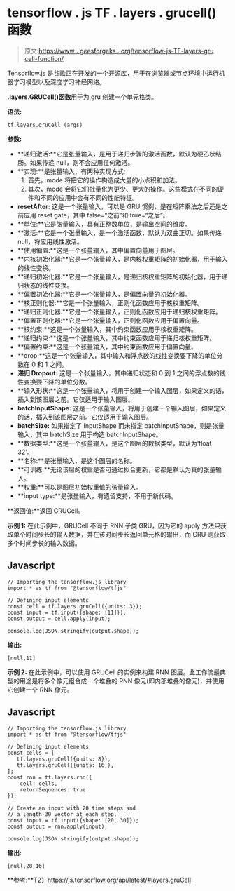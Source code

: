 # tensorflow . js TF . layers . grucell()函数

> 原文:[https://www . geesforgeks . org/tensorflow-js-TF-layers-gru cell-function/](https://www.geeksforgeeks.org/tensorflow-js-tf-layers-grucell-function/)

Tensorflow.js 是谷歌正在开发的一个开源库，用于在浏览器或节点环境中运行机器学习模型以及深度学习神经网络。

**.layers.GRUCell()函数**用于为 gru 创建一个单元格类。

**语法:**

```
tf.layers.gruCell (args)
```

**参数:**

*   **递归激活:**它是张量输入，是用于递归步骤的激活函数，默认为硬乙状结肠。如果传递 null，则不会应用任何激活。
*   **实现:**是张量输入，有两种实现方式:
    1.  首先，mode 将把它的操作构造成大量的小点积和加法。
    2.  其次，mode 会将它们批量化为更少、更大的操作。这些模式在不同的硬件和不同的应用中会有不同的性能特征。
*   **resetAfter:** 这是一个张量输入，可以是 GRU 惯例，是在矩阵乘法之后还是之前应用 reset gate，其中 false=“之前”和 true=“之后”。
*   **单位:**它是张量输入，具有正整数单位，是输出空间的维度。
*   **激活:**它是一个张量输入，是一个激活函数，默认为双曲正切。如果传递 null，将应用线性激活。
*   **使用偏置:**这是一个张量输入，其中偏置向量用于图层。
*   **内核初始化器:**它是一个张量输入，是内核权重矩阵的初始化器，用于输入的线性变换。
*   **递归初始化器:**它是一个张量输入，是递归核权重矩阵的初始化器，用于递归状态的线性变换。
*   **偏置初始化器:**它是一个张量输入，是偏置向量的初始化器。
*   **核正则化器:**它是一个张量输入，正则化函数应用于核权重矩阵。
*   **递归正则化器:**它是一个张量输入，正则化函数应用于递归核权重矩阵。
*   **偏置正则化器:**它是一个张量输入，正则化函数应用于偏置向量。
*   **核约束:**这是一个张量输入，其中约束函数应用于核权重矩阵。
*   **递归约束:**这是一个张量输入，其中约束函数应用于递归核权重矩阵。
*   **偏置约束:**这是一个张量输入，其中约束函数应用于偏置向量。
*   **drop:**这是一个张量输入，其中输入和浮点数的线性变换要下降的单位分数在 0 和 1 之间。
*   **递归 Dropout:** 这是一个张量输入，其中递归状态和 0 到 1 之间的浮点数的线性变换要下降的单位分数。
*   **输入形状:**这是一个张量输入，将用于创建一个输入图层，如果定义的话，插入到该图层之前。它仅适用于输入图层。
*   **batchInputShape:** 这是一个张量输入，将用于创建一个输入图层，如果定义的话，插入到该图层之前。它仅适用于输入图层。
*   **batchSize:** 如果指定了 InputShape 而未指定 batchInputShape，则是张量输入，其中 batchSize 用于构造 batchInputShape。
*   **数据类型:**这是一个张量输入，是这个图层的数据类型，默认为‘float 32’。
*   **名称:**是张量输入，是这个图层的名称。
*   **可训练:**无论该层的权重是否可通过拟合更新，它都是默认为真的张量输入。
*   **权重:**可以是图层初始权重值的张量输入。
*   **input type:**是张量输入，有遗留支持，不用于新代码。

**返回值:**返回 GRUCell。

**示例 1:** 在此示例中，GRUCell 不同于 RNN 子类 GRU，因为它的 apply 方法只获取单个时间步长的输入数据，并在该时间步长返回单元格的输出，而 GRU 则获取多个时间步长的输入数据。

## Javascript

```
// Importing the tensorflow.js library
import * as tf from "@tensorflow/tfjs"

// Defining input elements
const cell = tf.layers.gruCell({units: 3});
const input = tf.input({shape: [11]});
const output = cell.apply(input);

console.log(JSON.stringify(output.shape));
```

**输出:**

```
[null,11]
```

**示例 2:** 在此示例中，可以使用 GRUCell 的实例来构建 RNN 图层。此工作流最典型的用途是将多个像元组合成一个堆叠的 RNN 像元(即内部堆叠的像元)，并使用它创建一个 RNN 像元。

## Javascript

```
// Importing the tensorflow.js library
import * as tf from "@tensorflow/tfjs"

// Defining input elements
const cells = [
   tf.layers.gruCell({units: 8}),
   tf.layers.gruCell({units: 16}),
];
const rnn = tf.layers.rnn({
    cell: cells, 
    returnSequences: true
});

// Create an input with 20 time steps and 
// a length-30 vector at each step.
const input = tf.input({shape: [20, 30]});
const output = rnn.apply(input);

console.log(JSON.stringify(output.shape));
```

**输出:**

```
[null,20,16]
```

**参考:**T2】https://js.tensorflow.org/api/latest/#layers.gruCell